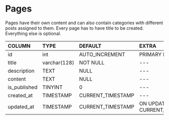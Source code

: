 # Pages

Pages have their own content and can also contain categories with different posts assigned to them. Every page has to have title to be created. Everything else is optional.

| COLUMN        | TYPE           | DEFAULT             | EXTRA |
|:------------- |:------------- |:---------            |:------------
| id            | int           | AUTO_INCREMENT       |  PRIMARY KEY
| title         | varchar(128)  |   NOT NULL           | ---
| description   | TEXT          |    NULL              | ---
| content       | TEXT          |    NULL              | ---
| is_published  | TINYINT       |    0                 | ---
| created_at    | TIMESTAMP     |    CURRENT_TIMESTAMP | ---
| updated_at    | TIMESTAMP     |    CURRENT_TIMESTAMP |  ON UPDATE CURRENT_TIMESTAMP
